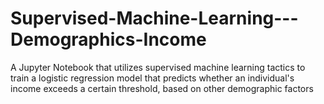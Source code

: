 # Supervised-Machine-Learning---Demographics-Income
A Jupyter Notebook that utilizes supervised machine learning tactics to train a logistic regression model that predicts whether an individual's income exceeds a certain threshold, based on other demographic factors

